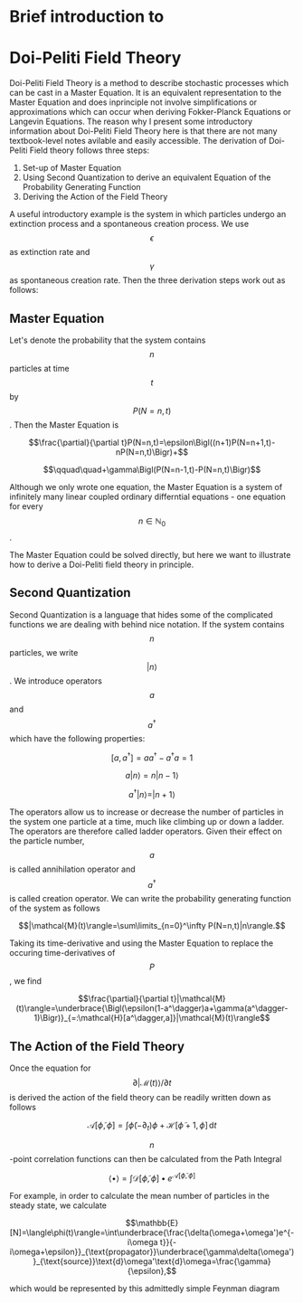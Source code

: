 # Brief introduction to 
# Doi-Peliti Field Theory

<script src="https://cdn.mathjax.org/mathjax/latest/MathJax.js?config=TeX-AMS-MML_HTMLorMML" type="text/javascript"> </script>
<link rel="stylesheet" type="text/css" href="https://tikzjax.com/v1/fonts.css">
<script src="https://tikzjax.com/v1/tikzjax.js"></script>

Doi-Peliti Field Theory is a method to describe stochastic processes which can be cast in a Master Equation. It is an equivalent representation to the Master Equation and does inprinciple not involve simplifications or approximations which can occur when deriving Fokker-Planck Equations or Langevin Equations.
The reason why I present some introductory information about Doi-Peliti Field Theory here is that there are not many textbook-level notes avilable and easily accessible. The derivation of Doi-Peliti Field theory follows three steps:
 <ol>
  <li>Set-up of Master Equation</li>
  <li>Using Second Quantization to derive an equivalent Equation of the Probability Generating Function</li>
  <li>Deriving the Action of the Field Theory</li>
</ol> 

A useful introductory example is the system in which particles undergo an extinction process and a spontaneous creation process. We use $$\epsilon$$ as extinction rate and $$\gamma$$ as spontaneous creation rate. Then the three derivation steps work out as follows:

## Master Equation

Let's denote the probability that the system contains $$n$$ particles at time $$t$$ by $$P(N=n,t)$$. Then the Master Equation is

$$\frac{\partial}{\partial t}P(N=n,t)=\epsilon\Bigl((n+1)P(N=n+1,t)-nP(N=n,t)\Bigr)+$$

$$\qquad\quad+\gamma\Bigl(P(N=n-1,t)-P(N=n,t)\Bigr)$$

Although we only wrote one equation, the Master Equation is a system of infinitely many linear coupled ordinary differntial equations - one equation for every $$n\in\mathbb{N}_0$$.

The Master Equation could be solved directly, but here we want to illustrate how to derive a Doi-Peliti field theory in principle.

## Second Quantization

Second Quantization is a language that hides some of the complicated functions we are dealing with behind nice notation. If the system contains $$n$$ particles, we write $$\vert n\rangle $$. We introduce operators $$a$$ and $$a^\dagger$$ which have the following properties:

$$[a,a^\dagger]=aa^\dagger-a^\dagger a=1$$

$$a|n\rangle=n|n-1\rangle$$

$$a^\dagger|n\rangle=|n+1\rangle$$

The operators allow us to increase or decrease the number of particles in the system one particle at a time, much like climbing up or down a ladder. The operators are therefore called ladder operators. Given their effect on the particle number, $$a$$ is called annihilation operator and $$a^\dagger$$ is called creation operator. We can write the probability generating function of the system as follows

$$|\mathcal{M}(t)\rangle=\sum\limits_{n=0}^\infty P(N=n,t)|n\rangle.$$

Taking its time-derivative and using the Master Equation to replace the occuring time-derivatives of $$P$$, we find

$$\frac{\partial}{\partial t}|\mathcal{M}(t)\rangle=\underbrace{\Bigl(\epsilon(1-a^\dagger)a+\gamma(a^\dagger-1)\Bigr)}_{=:\mathcal{H}[a^\dagger,a]}|\mathcal{M}(t)\rangle$$

## The Action of the Field Theory

Once the equation for $$\partial\vert\mathcal{M}(t)\rangle/\partial t $$ is derived the action of the field theory can be readily written down as follows

$$\mathcal{A}[\widetilde\phi,\phi]=\int\widetilde\phi(-\partial_t)\phi+\mathcal{H}[\widetilde\phi+1,\phi]\,\text{d}t$$

$$n$$-point correlation functions can then be calculated from the Path Integral

$$\langle\bullet\rangle=\int\mathcal{D}[\widetilde\phi,\phi]\bullet e^{\mathcal{A}[\widetilde\phi,\phi]}$$

For example, in order to calculate the mean number of particles in the steady state, we calculate

$$\mathbb{E}[N]=\langle\phi(t)\rangle=\int\underbrace{\frac{\delta(\omega+\omega')e^{-i\omega t}}{-i\omega+\epsilon}}_{\text{propagator}}\underbrace{\gamma\delta(\omega')}_{\text{source}}\text{d}\omega'\text{d}\omega=\frac{\gamma}{\epsilon},$$

which would be represented by this admittedly simple Feynman diagram

<script type="text/tikz">
  \begin{tikzpicture}
    \draw (0.5,0) cirlce (0.05in);
  \end{tikzpicture}
</script>
